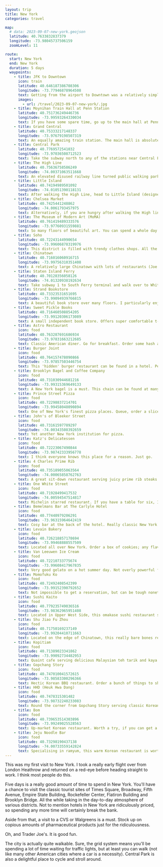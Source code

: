 ```yaml
---
layout: trip
title: New York
categories: travel

map:
  # data: 2023-09-07-new-york.geojson
  latitude: 40.7633832837379
  longitude: -73.98045737506159
  zoomLevel: 11

route:
  start: New York
  end: New York
  duration: 5 days
  waypoints:
    - title: JFK to Downtown
      icon: train
      latitude: 40.646187386708306
      longitude: -73.77946878964508
      text: Getting from the airport to Downtown was a relatively simple affair, if you are packing light and only have a backpack or small suitcase. Board the AirTrain to Jamaica Station. You don't pay when you get on, but rather when you get off, by purchasing a Metrocard at the machines (cards accepted). Then walk over to the Long Island Railroad. Buy another ticket from one of the machines there and board the next train. Alight at Penn Station, which is a short walk to Times Square or change platforms to take the subway. The subway can be paid with contactless cards. Three different ways to pay for public transport. You can probably tell what I think about this.
      images:
        - url: /travel/2023-09-07-new-york/.jpg
    - title: Moynihan Train Hall at Penn Station
      latitude: 40.751736249446736
      longitude: -73.99593264330034
      text: If you have some spare time, go up to the main hall at Penn. It is classic American train station architecture with a massive glass ceiling.
    - title: Grand Central
      latitude: 40.75333217148337
      longitude: -73.97679198507319
      text: An equally amazing train station. The main hall is absolutely beautiful with lots of archways to all the different platforms. There is also a food court in the basement too which is worth walking around.
    - title: Central Park
      latitude: 40.7769572541032
      longitude: -73.97036508712523
      text: Take the subway north to any of the stations near Central Park. The really nice parts are towards the Lake and Reservoir. In fact, it is well worth walking all around the reservoir. If time allows, exit the park on the east side to visit the Guggenheim Museum. Alternatively, The Metropolitan Museum of Art is located within Central Park itself. Try not to use any maps. Just walk along any path that looks interesting. There are lots of hidden nooks which offer great views of the city around the park.
    - title: The High Line
      latitude: 40.75636758586249
      longitude: -74.00371063511668
      text: An elevated disused railway line turned public walking park. Really cool place to walk and take in the sights. There are plenty of benches along the length of the line to rest too.
    - title: Little Island
      latitude: 40.74194989501092
      longitude: -74.01051390118131
      text: After walking the High Line, head to Little Island (designed by Thomas Heatherwick). The amphitheatre is a great place to relax and rest the feet.
    - title: Chelsea Market
      latitude: 40.7425441248862
      longitude: -74.0061793457975
      text: Alternatively, if you are hungry after walking the High line, head to Chelsea Market. It is a large building housing copious amounts of food vendors. Queue up, order your food and then find a place to sit to eat. There is seating outside too. Would highly recommend a place called Very Fresh Noodles. Their noodles will leave your mouth numb indeed. There are also plenty of shops inside too to stroll around.
    - title: The Museum of Modern Art (MoMA)
      latitude: 40.761419489333576
      longitude: -73.97760931559881
      text: So many floors of beautiful art. You can spend a whole day here, but 3-4 hours is plenty. There isn't really a good cafe here so when you inevitably get tired feet, it might be a good idea to head out to a nearby cafe or restaurant.
    - title: Soho
      latitude: 40.72243144990654
      longitude: -73.99606878319976
      text: This district is filled with trendy clothes shops. All the American labels are here. Check out the perfume shops too.
    - title: Chinatown
      latitude: 40.716016060916715
      longitude: -73.99756310351408
      text: A relatively large Chinatown with lots of restaurants (Joe's Shanghai). There is a friendly cheung fun hole-in-the-wall (Yi Ji Shi Mo), dim sum takeaway shops (Mei Lei Wah) and lots of bakeries too. Standard levels of service from any Chinatown around the world.
    - title: Staten Island Ferry
      latitude: 40.70128356058126
      longitude: -74.01320938192634
      text: Take subway 1 to South Ferry terminal and walk over to Whitehall Terminal. Wait in the main hall for the next Staten Island Ferry. It is free to take, no ticket needed. Once on board, stand at the railings on the right hand side for views of the Statue of Liberty. Once at Staten Island, just fast walk around to catch the next one back.
    - title: Strand Bookstore
      latitude: 40.73323531651695
      longitude: -73.99094939766815
      text: A beautiful book store over many floors. I particularly enjoyed the basement (probably because the train related books are there). They have lots of merch available to purchase too. Can't have enough tote bags.
    - title: Sweet Pickle Books
      latitude: 40.716460508854205
      longitude: -73.99120306173089
      text: A small independent book store. Offers super comfortable t-shirts.
    - title: Astro Restaurant
      icon: food
      latitude: 40.763287691686934
      longitude: -73.97831663212685
      text: Classic American diner. Go for breakfast. Order some hash and eggs whichever way you want. Coffee and an orange juice. Unbeatable combination.
    - title: Burger Joint
      icon: food
      latitude: 40.764157478090866
      longitude: -73.97857503446754
      text: This 'hidden' burger restaurant can be found in a hotel. Peek behind the curtains and you'll be met with one of the best burgers.
    - title: Brooklyn Bagel and Coffee Company
      icon: food
      latitude: 40.731030944681216
      longitude: -73.99315369649133
      text: A New York bagel is a must. This chain can be found at many locations and there are lots of other bagel places to try too. They offer a lot of choices for fillings.
    - title: Prince Street Pizza
      icon: food
      latitude: 40.72298837214701
      longitude: -73.99458048090894
      text: One of New York's finest pizza places. Queue, order a slice of pepperoni pizza, pay and scoff it all down before you leave the premises. Dripping with oil, you won't be disappointed.
    - title: John's of Bleeker Street
      icon: food
      latitude: 40.73161597789297
      longitude: -74.00343508392659
      text: Yet another New York institution for pizza.
    - title: Katz's Delicatessen
      icon: food
      latitude: 40.72223067490844
      longitude: -73.98742333956778
      text: I think everyone knows this place for a reason. Just go.
    - title: 4 Charles Prime Rib
      icon: food
      latitude: 40.735189055063564
      longitude: -74.00065858762763
      text: A great sit-down restaurant serving juicy prime rib steaks. An Old Fashioned cocktail is a must order also.
    - title: One White Street
      icon: food
      latitude: 40.71928499417532
      longitude: -74.00594547514817
      text: Michelin starred restaurant. If you have a table for six, I would highly recommend just ordering the whole menu. Every dish is great.
    - title: Bemelmans Bar at The Carlyle Hotel
      icon: food
      latitude: 40.77440979206291
      longitude: -73.96315964642419
      text: Cosy bar at the back of the hotel. Really classic New York interior.
    - title: Levain Bakery
      icon: food
      latitude: 40.726218857178694
      longitude: -73.99468888557509
      text: Located all over New York. Order a box of cookies; any flavour that takes your fancy. Sublime. Then order several boxes to take home.
    - title: Van Leeuwen Ice Cream
      icon: food
      latitude: 40.72210733775674
      longitude: -73.99608417967835
      text: Very good gelato on a hot summer day. Not overly powerful flavours (which is good).
    - title: Momofuku Ko
      icon: food
      latitude: 40.72492408542399
      longitude: -73.99152390792652
      text: Not impossible to get a reservation, but can be tough nonetheless. Great chefs and good food.
    - title: Sushi Kaito
      icon: food
      latitude: 40.779235749036516
      longitude: -73.98362965951408
      text: Located in Upper West Side, this omakase sushi restaurant seats around 10 people. You get to watch the chefs prepare your sushi in amazing detail. Savour each bite. Each bite is expensive, but so worth it. Pair the tasting menu with warm sake. Delicious.
    - title: Shu Jiao Fu Zhou
      icon: food
      latitude: 40.71750169237149
      longitude: -73.99204410711663
      text: Located on the edge of Chinatown, this really bare bones restaurant reminds me of China/Hong Kong of old. Order with cash at the till. Then just grab a seat with strangers. Rustic dumplings and street-style noodles.
    - title: Kopitiam
      icon: food
      latitude: 40.71389023341862
      longitude: -73.99092734482953
      text: Quaint cafe serving delicious Malaysian teh tarik and kaya toast. Perfect for a simple breakfast or afternoon snack. Sit by the window to people watch.
    - title: Gopchang Story
      icon: food
      latitude: 40.747010041572615
      longitude: -73.98583300296366
      text: Hectic Korean BBQ restaurant. Order a bunch of things to share while downing bottles of soju. Fried rice is a must. Great night out.
    - title: HHD (Heuk Hwa Dang)
      icon: food
      latitude: 40.7478315301482
      longitude: -73.98732240233083
      text: Round the corner from Gopchang Story serving classic Korean desserts. Good place to chat with friends.
    - title: Bom
      icon: food
      latitude: 40.739653514303896
      longitude: -73.99249025528563
      text: Up-market Korean restaurant. Worth a try, if you can get a reservation.
    - title: Jeju Noodle Bar
      icon: food
      latitude: 40.73298190437138
      longitude: -74.00733559142824
      text: Specialising in ramyum, this warm Korean restaurant is worth a visit. The appetisers are great too.
---
```


This was my first visit to New York. I took a really early flight over from London Heathrow and returned on a red-eye before heading straight to work. I think most people do this.

Five days is a really good amount of time to spend in New York. You'll have a chance to visit the classic tourist sites of Times Square, Broadway, Fifth Avenue, Empire State Building, Rockefeller Center, Flatiron Building and Brooklyn Bridge. All the while taking in the day-to-day atmosphere of various districts. Not to mention hotels in New York are ridiculously priced, so spending any more time will certainly break the bank.

Aside from that, a visit to a CVS or Walgreens is a must. Stock up on copious amounts of pharmaceutical products just for the ridiculousness.

Oh, and Trader Joe's. It is good fun.

The city is actually quite walkable. Sure, the grid system means you'll be spending a lot of time waiting for traffic lights, but at least you can walk (not like many other American cities where a car is a necessity). Central Park is also a delightful place to cycle and stroll around.
